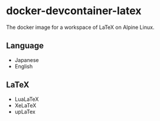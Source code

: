 # docker-devcontainer-latex

The docker image for a workspace of LaTeX on Alpine Linux.

## Language

- Japanese
- English

## LaTeX

- LuaLaTeX
- XeLaTeX
- upLaTex

